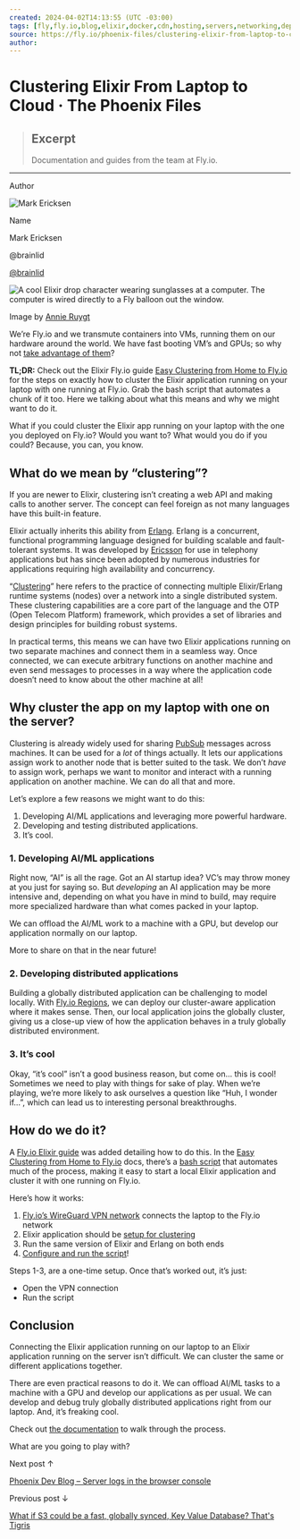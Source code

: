 ```yaml
---
created: 2024-04-02T14:13:55 (UTC -03:00)
tags: [fly,fly.io,blog,elixir,docker,cdn,hosting,servers,networking,deploy app servers,close to users,postgresql clusters,heroku competitor,heroku alternative]
source: https://fly.io/phoenix-files/clustering-elixir-from-laptop-to-cloud/
author: 
---
```


# Clustering Elixir From Laptop to Cloud · The Phoenix Files

> ## Excerpt
> Documentation and guides from the team at Fly.io.

---
Author

![Mark Ericksen](https://fly.io/static/images/mark.webp)

Name

Mark Ericksen

@brainlid

[@brainlid](https://twitter.com/brainlid)

![A cool Elixir drop character wearing sunglasses at a computer. The computer is wired directly to a Fly balloon out the window.](https://fly.io/phoenix-files/clustering-elixir-from-laptop-to-cloud/assets/clustering-from-laptop-to-cloud-cover.webp)

Image by [Annie Ruygt](https://annieruygtillustration.com/)

We’re Fly.io and we transmute containers into VMs, running them on our hardware around the world. We have fast booting VM’s and GPUs; so why not [take advantage of them](https://fly.io/docs/elixir/)?

**TL;DR:** Check out the Elixir Fly.io guide [Easy Clustering from Home to Fly.io](https://fly.io/docs/elixir/advanced-guides/clustering-from-home-to-your-app-in-fly) for the steps on exactly how to cluster the Elixir application running on your laptop with one running at Fly.io. Grab the bash script that automates a chunk of it too. Here we talking about what this means and why we might want to do it.

What if you could cluster the Elixir app running on your laptop with the one you deployed on Fly.io? Would you want to? What would you do if you could? Because, you can, you know.

## [](https://fly.io/phoenix-files/clustering-elixir-from-laptop-to-cloud/#what-do-we-mean-by-quot-clustering-quot)What do we mean by “clustering”?

If you are newer to Elixir, clustering isn’t creating a web API and making calls to another server. The concept can feel foreign as not many languages have this built-in feature.

Elixir actually inherits this ability from [Erlang](https://www.erlang.org/). Erlang is a concurrent, functional programming language designed for building scalable and fault-tolerant systems. It was developed by [Ericsson](https://www.ericsson.com/en) for use in telephony applications but has since been adopted by numerous industries for applications requiring high availability and concurrency.

“[Clustering](https://fly.io/docs/elixir/the-basics/clustering/)” here refers to the practice of connecting multiple Elixir/Erlang runtime systems (nodes) over a network into a single distributed system. These clustering capabilities are a core part of the language and the OTP (Open Telecom Platform) framework, which provides a set of libraries and design principles for building robust systems.

In practical terms, this means we can have two Elixir applications running on two separate machines and connect them in a seamless way. Once connected, we can execute arbitrary functions on another machine and even send messages to processes in a way where the application code doesn’t need to know about the other machine at all!

## [](https://fly.io/phoenix-files/clustering-elixir-from-laptop-to-cloud/#why-cluster-the-app-on-my-laptop-with-one-on-the-server)Why cluster the app on my laptop with one on the server?

Clustering is already widely used for sharing [PubSub](https://hexdocs.pm/phoenix_pubsub/Phoenix.PubSub.html) messages across machines. It can be used for a _lot_ of things actually. It lets our applications assign work to another node that is better suited to the task. We don’t _have_ to assign work, perhaps we want to monitor and interact with a running application on another machine. We can do all that and more.

Let’s explore a few reasons we might want to do this:

1.  Developing AI/ML applications and leveraging more powerful hardware.
2.  Developing and testing distributed applications.
3.  It’s cool.

### [](https://fly.io/phoenix-files/clustering-elixir-from-laptop-to-cloud/#1-developing-ai-ml-applications)1\. Developing AI/ML applications

Right now, “AI” is all the rage. Got an AI startup idea? VC’s may throw money at you just for saying so. But _developing_ an AI application may be more intensive and, depending on what you have in mind to build, may require more specialized hardware than what comes packed in your laptop.

We can offload the AI/ML work to a machine with a GPU, but develop our application normally on our laptop.

More to share on that in the near future!

### [](https://fly.io/phoenix-files/clustering-elixir-from-laptop-to-cloud/#2-developing-distributed-applications)2\. Developing distributed applications

Building a globally distributed application can be challenging to model locally. With [Fly.io Regions](https://fly.io/docs/reference/regions/), we can deploy our cluster-aware application where it makes sense. Then, our local application joins the globally cluster, giving us a close-up view of how the application behaves in a truly globally distributed environment.

### [](https://fly.io/phoenix-files/clustering-elixir-from-laptop-to-cloud/#3-its-cool)3\. It’s cool

Okay, “it’s cool” isn’t a good business reason, but come on… this is cool! Sometimes we need to play with things for sake of play. When we’re playing, we’re more likely to ask ourselves a question like “Huh, I wonder if…”, which can lead us to interesting personal breakthroughs.

## [](https://fly.io/phoenix-files/clustering-elixir-from-laptop-to-cloud/#how-do-we-do-it)How do we do it?

A [Fly.io Elixir guide](https://fly.io/docs/elixir/advanced-guides/) was added detailing how to do this. In the [Easy Clustering from Home to Fly.io](https://fly.io/docs/elixir/advanced-guides/clustering-from-home-to-your-app-in-fly) docs, there’s a [bash script](https://fly.io/docs/elixir/advanced-guides/clustering-from-home-to-your-app-in-fly/#bash-script-file) that automates much of the process, making it easy to start a local Elixir application and cluster it with one running on Fly.io.

Here’s how it works:

1.  [Fly.io’s WireGuard VPN network](https://fly.io/docs/networking/private-networking/#private-network-vpn) connects the laptop to the Fly.io network
2.  Elixir application should be [setup for clustering](https://fly.io/docs/elixir/the-basics/clustering/)
3.  Run the same version of Elixir and Erlang on both ends
4.  [Configure and run the script](https://fly.io/docs/elixir/advanced-guides/clustering-from-home-to-your-app-in-fly)!

Steps 1-3, are a one-time setup. Once that’s worked out, it’s just:

-   Open the VPN connection
-   Run the script

## [](https://fly.io/phoenix-files/clustering-elixir-from-laptop-to-cloud/#conclusion)Conclusion

Connecting the Elixir application running on our laptop to an Elixir application running on the server isn’t difficult. We can cluster the same or different applications together.

There are even practical reasons to do it. We can offload AI/ML tasks to a machine with a GPU and develop our applications as per usual. We can develop and debug truly globally distributed applications right from our laptop. And, it’s freaking cool.

Check out [the documentation](https://fly.io/docs/elixir/advanced-guides/clustering-from-home-to-your-app-in-fly) to walk through the process.

What are you going to play with?

Next post ↑

[Phoenix Dev Blog – Server logs in the browser console](https://fly.io/phoenix-files/phoenix-dev-blog-server-logs-in-the-browser-console/)

Previous post ↓

[What if S3 could be a fast, globally synced, Key Value Database? That's Tigris](https://fly.io/phoenix-files/what-if-s3-could-be-a-fast-globally-synced-key-value-database-that-s-tigris/)
